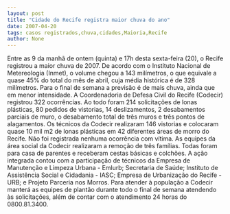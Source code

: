 ```yaml
---
layout: post
title: "Cidade do Recife registra maior chuva do ano"
date: 2007-04-20
tags: casos registrados,chuva,cidades,Maioria,Recife
author: None
---
```

Entre as 9 da manhã de ontem (quinta) e 17h desta sexta-feira (20), o Recife registrou a maior chuva de 2007.
De acordo com o Instituto Nacional de Metereologia (Inmet), o volume chegou a 143 milímetros, o que equivale a quase 45% do total do mês de abril, cuja média histórica é de 328 milímetros. Para o final de semana a previsão é de mais chuva, ainda que em menor intensidade.
A Coordenadoria de Defesa Civil do Recife (Codecir) registrou 322 ocorrências. 
Ao todo foram 214 solicitações de lonas plásticas, 80 pedidos de vistorias, 14 deslizamentos, 2 desabamentos parciais de muro, o desabamento total de três muros e três pontos de alagamentos. 
Os técnicos da Codecir realizaram 146 vistorias e colocaram quase 10 mil m2 de lonas plásticas em 42 diferentes áreas de morro do Recife. Não foi registrada nenhuma ocorrência com vítima. 
As equipes da área social da Codecir realizaram a remoção de três famílias. Todas foram para casa de parentes e receberam cestas básicas e colchões. A ação integrada contou com a participação de técnicos da Empresa de Manutenção e Limpeza Urbana - Emlurb; Secretaria de Saúde; Instituto de Assistência Social e Cidadania - IASC; Empresa de Urbanização do Recife - URB; e Projeto Parceria nos Morros. 
Para atender à população a Codecir manterá as equipes de plantão durante todo o final de semana atendendo às solicitações, além de contar com o atendimento 24 horas do 0800.81.3400.  